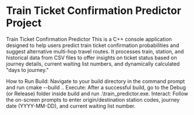 # Train Ticket Confirmation Predictor Project

Train Ticket Confirmation Predictor
This is a C++ console application designed to help users predict train ticket confirmation probabilities and suggest alternative multi-hop travel routes. It processes train, station, and historical data from CSV files to offer insights on ticket status based on journey details, current waiting list numbers, and dynamically calculated "days to journey."

How to Run
Build: Navigate to your build directory in the command prompt and run cmake --build ..
Execute: After a successful build, go to the Debug (or Release) folder inside build and run .\train_predictor.exe.
Interact: Follow the on-screen prompts to enter origin/destination station codes, journey date (YYYY-MM-DD), and current waiting list number.